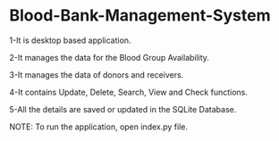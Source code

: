 # Blood-Bank-Management-System
1-It is desktop based application.

2-It manages the data for the Blood Group Availability.

3-It manages the data of donors and receivers.

4-It contains Update, Delete, Search, View and Check functions.

5-All the details are saved or updated in the SQLite Database.

NOTE: To run the application, open index.py file.
